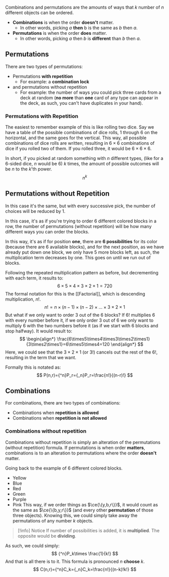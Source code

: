 Combinations and permutations are the amounts of ways that $k$ number of $n$ different objects can be ordered.
* **Combinations** is when the order **doesn't** matter.
	* In other words, picking $a$ **then** b is the same as $b$ then $a$.
* **Permutations** is when the order **does** matter.
	* In other words, picking $a$ then $b$ is **different** than $b$ then $a$.
## Permutations
There are two types of permutations:
* Permutations **with repetition**
	* For example: a **combination lock**
* and permutations without repetition
	* For example: the number of ways you could pick three cards from a deck at random (**no more** than **one** card of any type can appear in the deck, as such, you can't have duplicates in your hand).
### Permutations with Repetition
The easiest to remember example of this is like rolling two dice. Say we have a table of the possible combinations of dice rolls, 1 through 6 on the horizontal, and the same goes for the vertical. This way, all possible combinations of dice rolls are written, resulting in $6\times6$ combinations of dice if you rolled two of them. If you rolled three, it would be $6\times6\times6$. 

In short, if you picked at random something with $n$ different types, (like for a 6-sided dice, $n$ would be $6$) $k$ times, the amount of possible outcomes will be $n$ to the $k$'th power.
$$
n^k
$$
## Permutations without Repetition
In this case it's the same, but with every successive pick, the number of choices will be reduced by 1.

In this case, it's as if you're trying to order 6 different colored blocks in a row, the number of permutations (without repetition) will be how many different ways you can order the blocks.

In this way, it's as if for position **one**, there are **6 possibilities** for its color (because there are 6 available blocks), and for the next position, as we have already put down one block, we only have 5 more blocks left, as such, the multiplication term decreases by one. This goes on until we run out of blocks. 

Following the repeated multiplication pattern as before, but decrementing with each term, it results to:
$$
6\times5\times4\times3\times2\times1=720
$$
The formal notation for this is the [[Factorial]], which is descending multiplication, $n!$.
$$
n!=n\times(n-1)\times(n-2)\times{...}\times3\times2\times1
$$
But what if we only want to order 3 out of the 6 blocks? If $6!$ multiplies 6 with every number before it, if we only order 3 out of 6 we only want to multiply 6 with the two numbers before it (as if we start with 6 blocks and stop halfway). It would result to:
$$
\begin{align*}
\frac{6\times5\times4\times3\times2\times1}{3\times2\times1}=6\times5\times4=120
\end{align*}
$$
Here, we could see that the $3\times2\times1$ (or $3!$) cancels out the rest of the $6!$, resulting in the term that we want. 

Formally this is notated as:
$$
P(n,r)={^n}P_r={_n}P_r=\frac{n!}{(n-r)!}
$$
## Combinations
For combinations, there are two types of combinations:
* Combinations when **repetition is allowed**
* Combinations when **repetition is not allowed**
### Combinations without repetition
Combinations without repetition is simply an alteration of the permutations (without repetition) formula. If permutations is when order **matters**, combinations is to an alteration to permutations where the order **doesn't** matter. 

Going back to the example of 6 different colored blocks.
* Yellow
* Blue
* Red
* Green
* Purple
* Pink
This way, if we order things as $\ce{\{y,b,r\}}$, it would count as the same as $\ce{\{b,y,r\}}$ (and every other **permutation** of those three objects). Knowing this, we could simply take away the permutations of any number $k$ objects.
>[!info] Notice
>If number of possibilities is added, it is **multiplied**. The opposite would be **dividing**.

As such, we could simply:
$$
{^n}P_k\times \frac{1}{k!}
$$
And that is all there is to it. This formula is pronounced $n$ **choose** $k$.
$$
C(n,r)={^n}C_k={_n}C_k=\frac{n!}{(n-k)!k!}
$$
